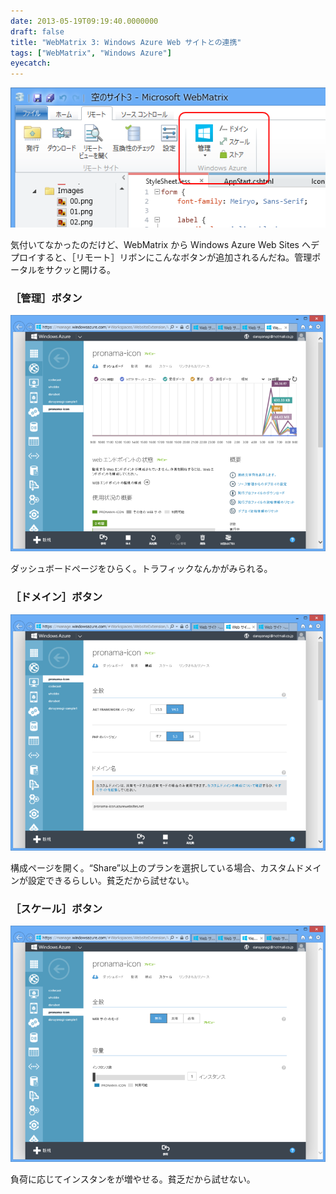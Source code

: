 ```yaml
---
date: 2013-05-19T09:19:40.0000000
draft: false
title: "WebMatrix 3: Windows Azure Web サイトとの連携"
tags: ["WebMatrix", "Windows Azure"]
eyecatch: 
---
```

<p><span itemscope itemtype="http://schema.org/Photograph"><img src="20130519091340.png" alt="f:id:daruyanagi:20130519091340p:plain" title="f:id:daruyanagi:20130519091340p:plain" class="hatena-fotolife" itemprop="image"></span></p><p>気付いてなかったのだけど、WebMatrix から Windows Azure Web Sites へデプロイすると、［リモート］リボンにこんなボタンが追加されるんだね。管理ポータルをサクッと開ける。</p>

<div class="section">
<h3>［管理］ボタン</h3>
<p><span itemscope itemtype="http://schema.org/Photograph"><img src="20130519091625.png" alt="f:id:daruyanagi:20130519091625p:plain" title="f:id:daruyanagi:20130519091625p:plain" class="hatena-fotolife" itemprop="image"></span></p><p>ダッシュボードページをひらく。トラフィックなんかがみられる。</p>

</div>
<div class="section">
<h3>［ドメイン］ボタン</h3>
<p><span itemscope itemtype="http://schema.org/Photograph"><img src="20130519091646.png" alt="f:id:daruyanagi:20130519091646p:plain" title="f:id:daruyanagi:20130519091646p:plain" class="hatena-fotolife" itemprop="image"></span></p><p>構成ページを開く。“Share”以上のプランを選択している場合、カスタムドメインが設定できるらしい。貧乏だから試せない。</p>

</div>
<div class="section">
<h3>［スケール］ボタン</h3>
<p><span itemscope itemtype="http://schema.org/Photograph"><img src="20130519091803.png" alt="f:id:daruyanagi:20130519091803p:plain" title="f:id:daruyanagi:20130519091803p:plain" class="hatena-fotolife" itemprop="image"></span></p><p>負荷に応じてインスタンをが増やせる。貧乏だから試せない。</p>

</div>
